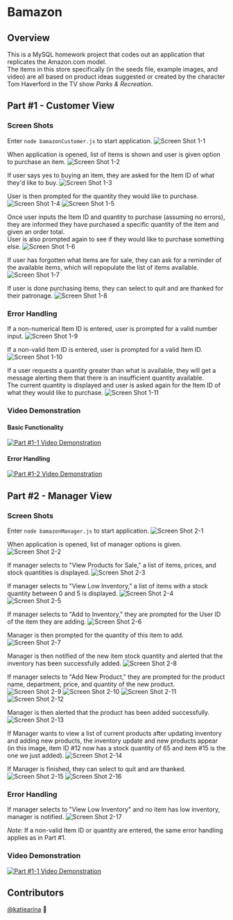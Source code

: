 # Bamazon

## Overview
This is a MySQL homework project that codes out an application that replicates the Amazon.com model.  
The items in this store specifically (in the seeds file, example images, and video) are all based on product ideas suggested or created by the character Tom Haverford in the TV show *Parks & Recreation*.


<!-- BEGIN PART 1 -->

## Part #1 - Customer View 
### Screen Shots

Enter `node bamazonCustomer.js` to start application.
![Screen Shot 1-1](https://cloud.githubusercontent.com/assets/22947371/25932096/14d066ee-35de-11e7-8420-918daa866157.png "Screen Shot 1-1")

When application is opened, list of items is shown and user is given option to purchase an item.
![Screen Shot 1-2](https://cloud.githubusercontent.com/assets/22947371/25932097/14dbb314-35de-11e7-99db-57386147c076.png "Screen Shot 1-2")

If user says yes to buying an item, they are asked for the Item ID of what they'd like to buy.
![Screen Shot 1-3](https://cloud.githubusercontent.com/assets/22947371/25932099/14dc4162-35de-11e7-8ec5-d2dccd173486.png "Screen Shot 1-3")

User is then prompted for the quantity they would like to purchase.
![Screen Shot 1-4](https://cloud.githubusercontent.com/assets/22947371/25932102/14dd7a5a-35de-11e7-98c4-0bcca798b875.png "Screen Shot 1-4")
![Screen Shot 1-5](https://cloud.githubusercontent.com/assets/22947371/25932098/14dbe7b2-35de-11e7-979b-3095657e9ace.png "Screen Shot 1-5")

Once user inputs the Item ID and quantity to purchase (assuming no errors), they are informed they have purchased a specific quantity of the item and given an order total.  
User is also prompted again to see if they would like to purchase something else.
![Screen Shot 1-6](https://cloud.githubusercontent.com/assets/22947371/25932101/14dc8e24-35de-11e7-9047-4033bafe7420.png "Screen Shot 1-6")

If user has forgotten what items are for sale, they can ask for a reminder of the available items, which will repopulate the list of items available.
![Screen Shot 1-7](https://cloud.githubusercontent.com/assets/22947371/25932100/14dc58b4-35de-11e7-91d5-d7377811c23b.png "Screen Shot 1-7")

If user is done purchasing items, they can select to quit and are thanked for their patronage.
![Screen Shot 1-8](https://cloud.githubusercontent.com/assets/22947371/25932106/14e79d78-35de-11e7-889d-0dd608898af1.png "Screen Shot 1-8")

### Error Handling

If a non-numerical Item ID is entered, user is prompted for a valid number input.
![Screen Shot 1-9](https://cloud.githubusercontent.com/assets/22947371/25932104/14e6f044-35de-11e7-9b27-84d5d014ddfe.png "Screen Shot 1-9")

If a non-valid Item ID is entered, user is prompted for a valid Item ID.
![Screen Shot 1-10](https://cloud.githubusercontent.com/assets/22947371/25932105/14e72762-35de-11e7-853e-bba7931b87ba.png "Screen Shot 1-10")

If a user requests a quantity greater than what is available, they will get a message alerting them that there is an insufficient quantity available.  
The current quantity is displayed and user is asked again for the Item ID of what they would like to purchase.
![Screen Shot 1-11](https://cloud.githubusercontent.com/assets/22947371/25932107/14e7f32c-35de-11e7-8fb5-940a5219a194.png "Screen Shot 1-11")

### Video Demonstration

#### Basic Functionality
[![Part #1-1 Video Demonstration](http://img.youtube.com/vi/r9BJwb48fm8/0.jpg)](https://www.youtube.com/watch?v=r9BJwb48fm8)

#### Error Handling
[![Part #1-2 Video Demonstration](http://img.youtube.com/vi/updwIaJtOV4/0.jpg)](https://www.youtube.com/watch?v=updwIaJtOV4)

<!-- BEGIN PART 2 -->

## Part #2 - Manager View 
### Screen Shots

Enter `node bamazonManager.js` to start application.
![Screen Shot 2-1](https://cloud.githubusercontent.com/assets/22947371/25932109/14e94a10-35de-11e7-8745-8d62f5ebefa6.png "Screen Shot 2-1")

When application is opened, list of manager options is given.
![Screen Shot 2-2](https://cloud.githubusercontent.com/assets/22947371/25932110/14f7f178-35de-11e7-8d4c-96b5cbfe0413.png "Screen Shot 2-2")

If manager selects to "View Products for Sale," a list of items, prices, and stock quantities is displayed.
![Screen Shot 2-3](https://cloud.githubusercontent.com/assets/22947371/25932113/14fb9576-35de-11e7-89b1-55901c9c5d0a.png "Screen Shot 2-3")

If manager selects to "View Low Inventory," a list of items with a stock quantity between 0 and 5 is displayed.
![Screen Shot 2-4](https://cloud.githubusercontent.com/assets/22947371/25932114/14fc62b2-35de-11e7-8c13-470c4ff6a52b.png "Screen Shot 2-4")
![Screen Shot 2-5](https://cloud.githubusercontent.com/assets/22947371/25932111/14fa5f26-35de-11e7-91e4-9e21ff562ed0.png "Screen Shot 2-5")

If manager selects to "Add to Inventory," they are prompted for the User ID of the item they are adding.
![Screen Shot 2-6](https://cloud.githubusercontent.com/assets/22947371/25932116/1506a39e-35de-11e7-9aa0-b1a65a6056c6.png "Screen Shot 2-6")

Manager is then prompted for the quantity of this item to add.
![Screen Shot 2-7](https://cloud.githubusercontent.com/assets/22947371/25932120/151205f4-35de-11e7-8a11-3b436cb3c2a8.png "Screen Shot 2-7")

Manager is then notified of the new item stock quantity and alerted that the inventory has been successfully added.
![Screen Shot 2-8](https://cloud.githubusercontent.com/assets/22947371/25932117/150e7c72-35de-11e7-8a2d-b576e3a31dff.png "Screen Shot 2-8")

If manager selects to "Add New Product," they are prompted for the product name, department, price, and quantity of the new product.
![Screen Shot 2-9](https://cloud.githubusercontent.com/assets/22947371/25932118/150ef0a8-35de-11e7-871b-5002352c44f7.png "Screen Shot 2-9")
![Screen Shot 2-10](https://cloud.githubusercontent.com/assets/22947371/25932119/151162f2-35de-11e7-85be-f089e8aed22d.png "Screen Shot 2-10")
![Screen Shot 2-11](https://cloud.githubusercontent.com/assets/22947371/25932121/1518da8c-35de-11e7-86d3-a18096e0a7cb.png "Screen Shot 2-11")
![Screen Shot 2-12](https://cloud.githubusercontent.com/assets/22947371/25932122/151947a6-35de-11e7-9c6b-e79d97818260.png "Screen Shot 2-12")

Manager is then alerted that the product has been added successfully.
![Screen Shot 2-13](https://cloud.githubusercontent.com/assets/22947371/25932752/305bfee8-35e1-11e7-9b1d-b6b6011ffb21.png "Screen Shot 2-13")

If Manager wants to view a list of current products after updating inventory and adding new products, the inventory update and new products appear (in this image, item ID #12 now has a stock quantity of 65 and item #15 is the one we just added).
![Screen Shot 2-14](https://cloud.githubusercontent.com/assets/22947371/25932123/151973d4-35de-11e7-80a7-480829751ac9.png "Screen Shot 2-14")

If Manager is finished, they can select to quit and are thanked.
![Screen Shot 2-15](https://cloud.githubusercontent.com/assets/22947371/25932886/068b4ec4-35e2-11e7-82a8-fd64fb7eb5c8.png "Screen Shot 2-15")
![Screen Shot 2-16](https://cloud.githubusercontent.com/assets/22947371/25932887/068c09a4-35e2-11e7-9c7f-d31c66564b39.png "Screen Shot 2-16")

### Error Handling

If manager selects to "View Low Inventory" and no item has low inventory, manager is notified.
![Screen Shot 2-17](https://cloud.githubusercontent.com/assets/22947371/25932888/068e67bc-35e2-11e7-8b5b-5bd29c01e4fd.png "Screen Shot 2-17")

*Note:* If a non-valid Item ID or quantity are entered, the same error handling applies as in Part #1.


### Video Demonstration

[![Part #1-1 Video Demonstration](http://img.youtube.com/vi/NcuTtWfHb90/0.jpg)](https://www.youtube.com/watch?v=NcuTtWfHb90)


## Contributors
[@katiearina](https://github.com/katiearina/) :gift_heart: